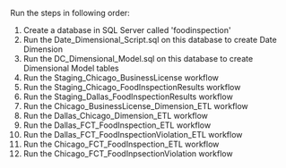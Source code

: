 Run the steps in following order:
1. Create a database in SQL Server called 'foodinspection'
2. Run the Date_Dimensional_Script.sql on this database to create Date Dimension
3. Run the DC_Dimensional_Model.sql on this database to create Dimensional Model tables
4. Run the Staging_Chicago_BusinessLicense workflow
5. Run the Staging_Chicago_FoodInspectionResults workflow
6. Run the Staging_Dallas_FoodInspectionResults workflow
7. Run the Chicago_BusinessLicense_Dimension_ETL workflow
8. Run the Dallas_Chicago_Dimension_ETL workflow
9. Run the Dallas_FCT_FoodInspection_ETL workflow
10. Run the Dallas_FCT_FoodInspectionViolation_ETL workflow
11. Run the Chicago_FCT_FoodInspection_ETL workflow
12. Run the Chicago_FCT_FoodInpsectionViolation workflow
